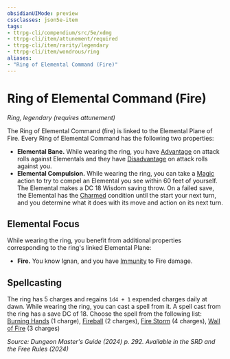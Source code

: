 ```yaml
---
obsidianUIMode: preview
cssclasses: json5e-item
tags:
- ttrpg-cli/compendium/src/5e/xdmg
- ttrpg-cli/item/attunement/required
- ttrpg-cli/item/rarity/legendary
- ttrpg-cli/item/wondrous/ring
aliases: 
- "Ring of Elemental Command (Fire)"
---
```

# Ring of Elemental Command (Fire)
*Ring, legendary (requires attunement)*  



The Ring of Elemental Command (fire) is linked to the Elemental Plane of Fire. Every Ring of Elemental Command has the following two properties:

- **Elemental Bane.** While wearing the ring, you have [Advantage](Інструменти%20ДМ/CLI/rules/variant-rules/advantage-xphb.md) on attack rolls against Elementals and they have [Disadvantage](Інструменти%20ДМ/CLI/rules/variant-rules/disadvantage-xphb.md) on attack rolls against you.  
- **Elemental Compulsion.** While wearing the ring, you can take a [Magic](Інструменти%20ДМ/CLI/rules/actions.md#Magic) action to try to compel an Elemental you see within 60 feet of yourself. The Elemental makes a DC 18 Wisdom saving throw. On a failed save, the Elemental has the [Charmed](Інструменти%20ДМ/CLI/rules/conditions.md#Charmed) condition until the start your next turn, and you determine what it does with its move and action on its next turn.  

## Elemental Focus

While wearing the ring, you benefit from additional properties corresponding to the ring's linked Elemental Plane:

- **Fire.** You know Ignan, and you have [Immunity](Інструменти%20ДМ/CLI/rules/variant-rules/immunity-xphb.md) to Fire damage.  

## Spellcasting

The ring has 5 charges and regains `1d4 + 1` expended charges daily at dawn. While wearing the ring, you can cast a spell from it. A spell cast from the ring has a save DC of 18. Choose the spell from the following list: [Burning Hands](Інструменти%20ДМ/CLI/spells/burning-hands-xphb.md) (1 charge), [Fireball](Інструменти%20ДМ/CLI/spells/fireball-xphb.md) (2 charges), [Fire Storm](Інструменти%20ДМ/CLI/spells/fire-storm-xphb.md) (4 charges), [Wall of Fire](Інструменти%20ДМ/CLI/spells/wall-of-fire-xphb.md) (3 charges)

*Source: Dungeon Master's Guide (2024) p. 292. Available in the <span title='Systems Reference Document (5.2)'>SRD</span> and the Free Rules (2024)*